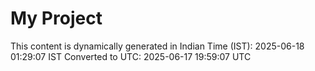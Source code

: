 # My Project

This content is dynamically generated in Indian Time (IST): 2025-06-18 01:29:07 IST
Converted to UTC: 2025-06-17 19:59:07 UTC
